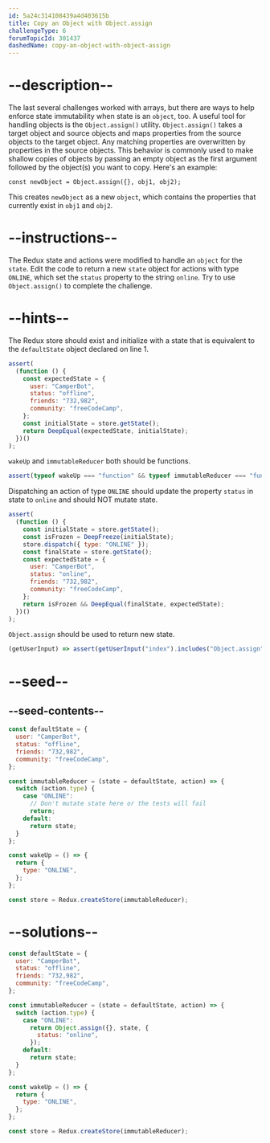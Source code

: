 ```yaml
---
id: 5a24c314108439a4d403615b
title: Copy an Object with Object.assign
challengeType: 6
forumTopicId: 301437
dashedName: copy-an-object-with-object-assign
---
```


# --description--

The last several challenges worked with arrays, but there are ways to help enforce state immutability when state is an `object`, too. A useful tool for handling objects is the `Object.assign()` utility. `Object.assign()` takes a target object and source objects and maps properties from the source objects to the target object. Any matching properties are overwritten by properties in the source objects. This behavior is commonly used to make shallow copies of objects by passing an empty object as the first argument followed by the object(s) you want to copy. Here's an example:

`const newObject = Object.assign({}, obj1, obj2);`

This creates `newObject` as a new `object`, which contains the properties that currently exist in `obj1` and `obj2`.

# --instructions--

The Redux state and actions were modified to handle an `object` for the `state`. Edit the code to return a new `state` object for actions with type `ONLINE`, which set the `status` property to the string `online`. Try to use `Object.assign()` to complete the challenge.

# --hints--

The Redux store should exist and initialize with a state that is equivalent to the `defaultState` object declared on line 1.

```js
assert(
  (function () {
    const expectedState = {
      user: "CamperBot",
      status: "offline",
      friends: "732,982",
      community: "freeCodeCamp",
    };
    const initialState = store.getState();
    return DeepEqual(expectedState, initialState);
  })()
);
```

`wakeUp` and `immutableReducer` both should be functions.

```js
assert(typeof wakeUp === "function" && typeof immutableReducer === "function");
```

Dispatching an action of type `ONLINE` should update the property `status` in state to `online` and should NOT mutate state.

```js
assert(
  (function () {
    const initialState = store.getState();
    const isFrozen = DeepFreeze(initialState);
    store.dispatch({ type: "ONLINE" });
    const finalState = store.getState();
    const expectedState = {
      user: "CamperBot",
      status: "online",
      friends: "732,982",
      community: "freeCodeCamp",
    };
    return isFrozen && DeepEqual(finalState, expectedState);
  })()
);
```

`Object.assign` should be used to return new state.

```js
(getUserInput) => assert(getUserInput("index").includes("Object.assign"));
```

# --seed--

## --seed-contents--

```js
const defaultState = {
  user: "CamperBot",
  status: "offline",
  friends: "732,982",
  community: "freeCodeCamp",
};

const immutableReducer = (state = defaultState, action) => {
  switch (action.type) {
    case "ONLINE":
      // Don't mutate state here or the tests will fail
      return;
    default:
      return state;
  }
};

const wakeUp = () => {
  return {
    type: "ONLINE",
  };
};

const store = Redux.createStore(immutableReducer);
```

# --solutions--

```js
const defaultState = {
  user: "CamperBot",
  status: "offline",
  friends: "732,982",
  community: "freeCodeCamp",
};

const immutableReducer = (state = defaultState, action) => {
  switch (action.type) {
    case "ONLINE":
      return Object.assign({}, state, {
        status: "online",
      });
    default:
      return state;
  }
};

const wakeUp = () => {
  return {
    type: "ONLINE",
  };
};

const store = Redux.createStore(immutableReducer);
```
